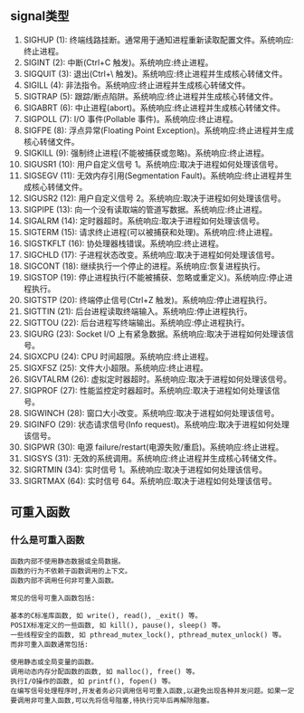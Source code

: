 ## signal类型
1. SIGHUP (1): 终端线路挂断。通常用于通知进程重新读取配置文件。系统响应:终止进程。 
2. SIGINT (2): 中断(Ctrl+C 触发)。系统响应:终止进程。 
3. SIGQUIT (3): 退出(Ctrl+\ 触发)。系统响应:终止进程并生成核心转储文件。 
4. SIGILL (4): 非法指令。系统响应:终止进程并生成核心转储文件。 
5. SIGTRAP (5): 跟踪/断点陷阱。系统响应:终止进程并生成核心转储文件。 
6. SIGABRT (6): 中止进程(abort)。系统响应:终止进程并生成核心转储文件。 
7. SIGPOLL (7): I/O 事件(Pollable 事件)。系统响应:终止进程。 
8. SIGFPE (8): 浮点异常(Floating Point Exception)。系统响应:终止进程并生成核心转储文件。 
9. SIGKILL (9): 强制终止进程(不能被捕获或忽略)。系统响应:终止进程。 
10. SIGUSR1 (10): 用户自定义信号 1。系统响应:取决于进程如何处理该信号。 
11. SIGSEGV (11): 无效内存引用(Segmentation Fault)。系统响应:终止进程并生成核心转储文件。 
12. SIGUSR2 (12): 用户自定义信号 2。系统响应:取决于进程如何处理该信号。 
13. SIGPIPE (13): 向一个没有读取端的管道写数据。系统响应:终止进程。 
14. SIGALRM (14): 定时器超时。系统响应:取决于进程如何处理该信号。 
15. SIGTERM (15): 请求终止进程(可以被捕获和处理)。系统响应:终止进程。 
16. SIGSTKFLT (16): 协处理器栈错误。系统响应:终止进程。 
17. SIGCHLD (17): 子进程状态改变。系统响应:取决于进程如何处理该信号。 
18. SIGCONT (18): 继续执行一个停止的进程。系统响应:恢复进程执行。 
19. SIGSTOP (19): 停止进程执行(不能被捕获、忽略或重定义)。系统响应:停止进程执行。 
20. SIGTSTP (20): 终端停止信号(Ctrl+Z 触发)。系统响应:停止进程执行。 
21. SIGTTIN (21): 后台进程读取终端输入。系统响应:停止进程执行。 
22. SIGTTOU (22): 后台进程写终端输出。系统响应:停止进程执行。 
23. SIGURG (23): Socket I/O 上有紧急数据。系统响应:取决于进程如何处理该信号。 
24. SIGXCPU (24): CPU 时间超限。系统响应:终止进程。 
25. SIGXFSZ (25): 文件大小超限。系统响应:终止进程。 
26. SIGVTALRM (26): 虚拟定时器超时。系统响应:取决于进程如何处理该信号。 
27. SIGPROF (27): 性能监控定时器超时。系统响应:取决于进程如何处理该信号。 
28. SIGWINCH (28): 窗口大小改变。系统响应:取决于进程如何处理该信号。 
29. SIGINFO (29): 状态请求信号(Info request)。系统响应:取决于进程如何处理该信号。 
30. SIGPWR (30): 电源 failure/restart(电源失败/重启)。系统响应:终止进程。 
31. SIGSYS (31): 无效的系统调用。系统响应:终止进程并生成核心转储文件。 
32. SIGRTMIN (34): 实时信号 1。系统响应:取决于进程如何处理该信号。 
33. SIGRTMAX (64): 实时信号 64。系统响应:取决于进程如何处理该信号。

## 可重入函数
### 什么是可重入函数
```
函数内部不使用静态数据或全局数据。
函数的行为不依赖于函数调用的上下文。
函数内部不调用任何非可重入函数。

常见的信号可重入函数包括:

基本的C标准库函数, 如 write(), read(), _exit() 等。
POSIX标准定义的一些函数, 如 kill(), pause(), sleep() 等。
一些线程安全的函数, 如 pthread_mutex_lock(), pthread_mutex_unlock() 等。
而非可重入函数通常包括:

使用静态或全局变量的函数。
调用动态内存分配函数的函数, 如 malloc(), free() 等。
执行I/O操作的函数, 如 printf(), fopen() 等。
在编写信号处理程序时,开发者务必只调用信号可重入函数,以避免出现各种并发问题。如果一定要调用非可重入函数,可以先将信号阻塞,待执行完毕后再解除阻塞。
```

